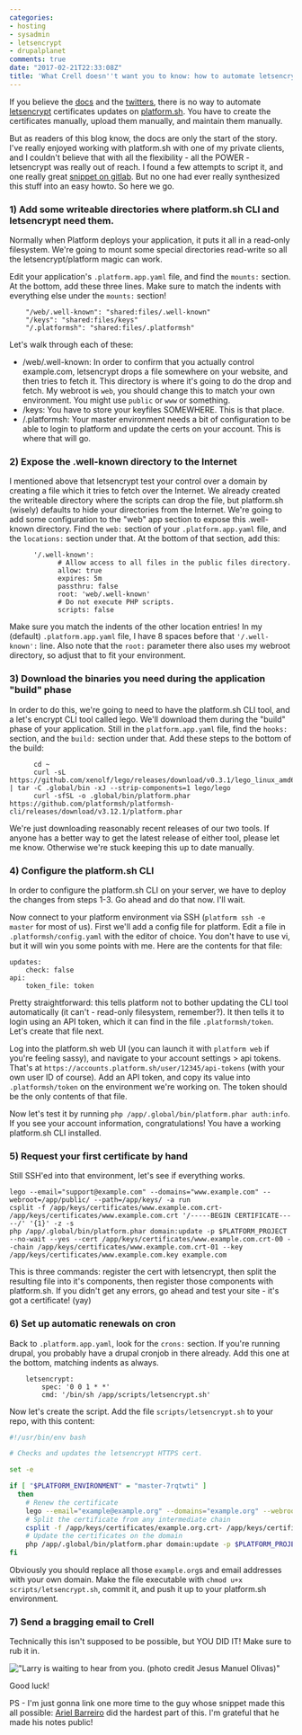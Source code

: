 ```yaml
---
categories:
- hosting
- sysadmin
- letsencrypt
- drupalplanet
comments: true
date: "2017-02-21T22:33:08Z"
title: 'What Crell doesn''t want you to know: how to automate letsencrypt on platform.sh'
---
```


If you believe the [docs](https://docs.platform.sh/development/going-live.html#prerequisites) and the [twitters](https://twitter.com/damz/status/672559665377501184), there is no way to automate [letsencrypt](https://letsencrypt.org/) certificates updates on [platform.sh](https://platform.sh/). You have to create the certificates manually, upload them manually, and maintain them manually.

But as readers of this blog know, the docs are only the start of the story. I've really enjoyed working with platform.sh with one of my private clients, and I couldn't believe that with all the flexibility - all the POWER - letsencrypt was really out of reach. I found a few attempts to script it, and one really great [snippet on gitlab](https://gitlab.com/snippets/27467). But no one had ever really synthesized this stuff into an easy howto. So here we go.

### 1) Add some writeable directories where platform.sh CLI and letsencrypt need them.

Normally when Platform deploys your application, it puts it all in a read-only filesystem. We're going to mount some special directories read-write so all the letsencrypt/platform magic can work.

Edit your application's `.platform.app.yaml` file, and find the `mounts:` section. At the bottom, add these three lines. Make sure to match the indents with everything else under the `mounts:` section!

```
    "/web/.well-known": "shared:files/.well-known"
    "/keys": "shared:files/keys"
    "/.platformsh": "shared:files/.platformsh"
```

Let's walk through each of these:

* /web/.well-known: In order to confirm that you actually control example.com, letsencrypt drops a file somewhere on your website, and then tries to fetch it. This directory is where it's going to do the drop and fetch. My webroot is `web`, you should change this to match your own environment. You might use `public` or `www` or something.
* /keys: You have to store your keyfiles SOMEWHERE. This is that place.
* /.platformsh: Your master environment needs a bit of configuration to be able to login to platform and update the certs on your account. This is where that will go.

### 2) Expose the .well-known directory to the Internet

I mentioned above that letsencrypt test your control over a domain by creating a file which it tries to fetch over the Internet. We already created the writeable directory where the scripts can drop the file, but platform.sh (wisely) defaults to hide your directories from the Internet. We're going to add some configuration to the "web" app section to expose this .well-known directory. Find the `web:` section of your `.platform.app.yaml` file, and the `locations:` section under that. At the bottom of that section, add this:

```
      '/.well-known':
            # Allow access to all files in the public files directory.
            allow: true
            expires: 5m
            passthru: false
            root: 'web/.well-known'
            # Do not execute PHP scripts.
            scripts: false
```

Make sure you match the indents of the other location entries! In my (default) `.platform.app.yaml` file, I have 8 spaces before that `'/.well-known':` line. Also note that the `root:` parameter there also uses my webroot directory, so adjust that to fit your environment.

### 3) Download the binaries you need during the application "build" phase

In order to do this, we're going to need to have the platform.sh CLI tool, and a let's encrypt CLI tool called lego. We'll download them during the "build" phase of your application. Still in the `platform.app.yaml` file, find the `hooks:` section, and the `build:` section under that. Add these steps to the bottom of the build:

```
      cd ~
      curl -sL https://github.com/xenolf/lego/releases/download/v0.3.1/lego_linux_amd64.tar.xz | tar -C .global/bin -xJ --strip-components=1 lego/lego
      curl -sfSL -o .global/bin/platform.phar https://github.com/platformsh/platformsh-cli/releases/download/v3.12.1/platform.phar
```

We're just downloading reasonably recent releases of our two tools. If anyone has a better way to get the latest release of either tool, please let me know. Otherwise we're stuck keeping this up to date manually.

### 4) Configure the platform.sh CLI

In order to configure the platform.sh CLI on your server, we have to deploy the changes from steps 1-3. Go ahead and do that now. I'll wait.

Now connect to your platform environment via SSH (`platform ssh -e master` for most of us). First we'll add a config file for platform. Edit a file in `.platformsh/config.yaml` with the editor of choice. You don't have to use vi, but it will win you some points with me. Here are the contents for that file:

```
updates:
    check: false
api:
    token_file: token
```

Pretty straightforward: this tells platform not to bother updating the CLI tool automatically (it can't - read-only filesystem, remember?). It then tells it to login using an API token, which it can find in the file `.platformsh/token`. Let's create that file next.

Log into the platform.sh web UI (you can launch it with `platform web` if you're feeling sassy), and navigate to your account settings > api tokens. That's at `https://accounts.platform.sh/user/12345/api-tokens` (with your own user ID of course). Add an API token, and copy its value into `.platformsh/token` on the environment we're working on. The token should be the only contents of that file.

Now let's test it by running `php /app/.global/bin/platform.phar auth:info`. If you see your account information, congratulations! You have a working platform.sh CLI installed.

### 5) Request your first certificate by hand

Still SSH'ed into that environment, let's see if everything works.

```
lego --email="support@example.com" --domains="www.example.com" --webroot=/app/public/ --path=/app/keys/ -a run
csplit -f /app/keys/certificates/www.example.com.crt- /app/keys/certificates/www.example.com.crt '/-----BEGIN CERTIFICATE-----/' '{1}' -z -s
php /app/.global/bin/platform.phar domain:update -p $PLATFORM_PROJECT --no-wait --yes --cert /app/keys/certificates/www.example.com.crt-00 --chain /app/keys/certificates/www.example.com.crt-01 --key /app/keys/certificates/www.example.com.key example.com
```

This is three commands: register the cert with letsencrypt, then split the resulting file into it's components, then register those components with platform.sh. If you didn't get any errors, go ahead and test your site - it's got a certificate! (yay)

### 6) Set up automatic renewals on cron

Back to `.platform.app.yaml`, look for the `crons:` section. If you're running drupal, you probably have a drupal cronjob in there already. Add this one at the bottom, matching indents as always.

```
    letsencrypt:
        spec: '0 0 1 * *'
        cmd: '/bin/sh /app/scripts/letsencrypt.sh'
```

Now let's create the script. Add the file `scripts/letsencrypt.sh` to your repo, with this content:

``` bash
#!/usr/bin/env bash

# Checks and updates the letsencrypt HTTPS cert.

set -e

if [ "$PLATFORM_ENVIRONMENT" = "master-7rqtwti" ]
  then
    # Renew the certificate
    lego --email="example@example.org" --domains="example.org" --webroot=/app/web/ --path=/app/keys/ -a renew
    # Split the certificate from any intermediate chain
    csplit -f /app/keys/certificates/example.org.crt- /app/keys/certificates/example.org.crt '/-----BEGIN CERTIFICATE-----/' '{1}' -z -s
    # Update the certificates on the domain
    php /app/.global/bin/platform.phar domain:update -p $PLATFORM_PROJECT --no-wait --yes --cert /app/keys/certificates/example.org.crt-00 --chain /app/keys/certificates/example.org.crt-01 --key /app/keys/certificates/example.org.key example.org
fi
```

Obviously you should replace all those `example.org`s and email addresses with your own domain. Make the file executable with `chmod u+x scripts/letsencrypt.sh`, commit it, and push it up to your platform.sh environment.

### 7) Send a bragging email to Crell

Technically this isn't supposed to be possible, but YOU DID IT! Make sure to rub it in.

!["Larry is waiting to hear from you. (photo credit Jesus Manuel Olivas)"](/images/larry-garfield.jpg)

Good luck!

PS - I'm just gonna link one more time to the guy whose snippet made this all possible: [Ariel Barreiro](https://www.drupal.org/u/hanoii) did the hardest part of this. I'm grateful that he made his notes public!
